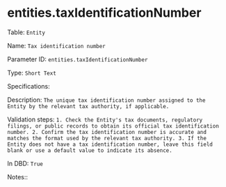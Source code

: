 # entities.taxIdentificationNumber

Table: ```Entity```

Name: ```Tax identification number```

Parameter ID: ```entities.taxIdentificationNumber```

Type: ```Short Text```

Specifications: 

Description: ```The unique tax identification number assigned to the Entity by the relevant tax authority, if applicable.```

Validation steps: ```1. Check the Entity's tax documents, regulatory filings, or public records to obtain its official tax identification number.
2. Confirm the tax identification number is accurate and matches the format used by the relevant tax authority.
3. If the Entity does not have a tax identification number, leave this field blank or use a default value to indicate its absence.```

In DBD: ```True```

Notes:: 

